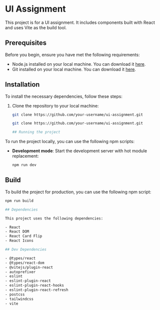 # UI Assignment

This project is for a UI assignment. It includes components built with React and uses Vite as the build tool.

## Prerequisites

Before you begin, ensure you have met the following requirements:

- Node.js installed on your local machine. You can download it [here](https://nodejs.org/).
- Git installed on your local machine. You can download it [here](https://git-scm.com/).

## Installation

To install the necessary dependencies, follow these steps:

1. Clone the repository to your local machine:

   ```bash
   git clone https://github.com/your-username/ui-assignment.git

   git clone https://github.com/your-username/ui-assignment.git

   ## Running the project

To run the project locally, you can use the following npm scripts:

- **Development mode**: Start the development server with hot module replacement:

  ```bash
  npm run dev

## Build

To build the project for production, you can use the following npm script:

```bash
npm run build

## Dependencies

This project uses the following dependencies:

- React
- React DOM
- React Card Flip
- React Icons

## Dev Dependencies

- @types/react
- @types/react-dom
- @vitejs/plugin-react
- autoprefixer
- eslint
- eslint-plugin-react
- eslint-plugin-react-hooks
- eslint-plugin-react-refresh
- postcss
- tailwindcss
- vite
